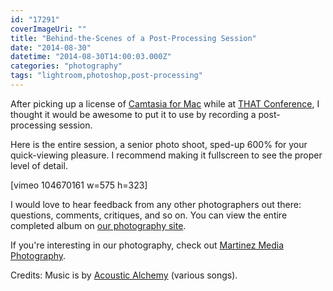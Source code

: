 ```yaml
---
id: "17291"
coverImageUri: ""
title: "Behind-the-Scenes of a Post-Processing Session"
date: "2014-08-30"
datetime: "2014-08-30T14:00:03.000Z"
categories: "photography"
tags: "lightroom,photoshop,post-processing"
---
```


After picking up a license of [Camtasia for Mac](http://www.techsmith.com/camtasia-mac-features.html "Camtasia for Mac | TechSmith") while at [THAT Conference](https://www.thatconference.com/ "THAT Conference | Summer Camp for Geeks"), I thought it would be awesome to put it to use by recording a post-processing session.

Here is the entire session, a senior photo shoot, sped-up 600% for your quick-viewing pleasure. I recommend making it fullscreen to see the proper level of detail.

\[vimeo 104670161 w=575 h=323\]

I would love to hear feedback from any other photographers out there: questions, comments, critiques, and so on. You can view the entire completed album on [our photography site](http://bmtn.us/1lyUkeE "20140806 - Ingrid's Senior Photos | Martinez Media Photography").

If you're interesting in our photography, check out [Martinez Media Photography](http://photos.martinezmedia.net/ "Martinez Media Photography").

Credits: Music is by [Acoustic Alchemy](http://www.acoustic-alchemy.net/ "Acoustic Alchemy") (various songs).
